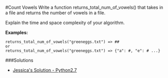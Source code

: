 #Count Vowels
Write a function returns_total_num_of_vowels() that takes in a file and returns the number of vowels in a file. 

Explain the time and space complexity of your algorithm.


**Examples:**
```code
returns_total_num_of_vowels("greeneggs.txt") => ##
or 
returns_total_num_of_vowels("greeneggs.txt") => {"a": #, "e": # ...}
```

###Solutions

- [Jessica's Solution - Python2.7](https://github.com/chatasweetie/whiteboarding-and-coding-problems/blob/master/questions/count_vowels_in_file/solution/count_vowels_in_file.py)
